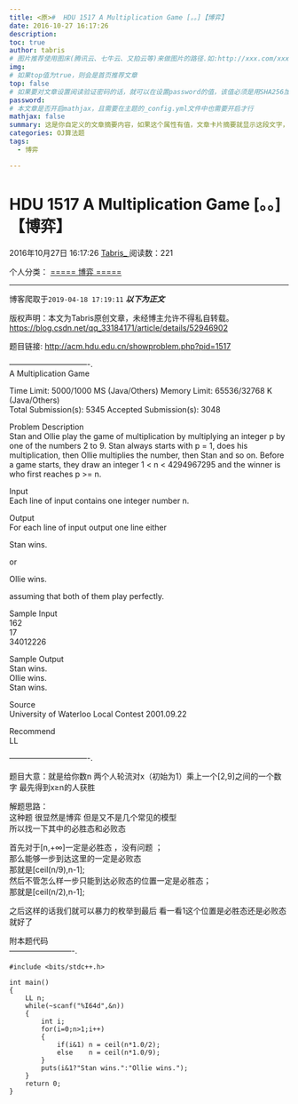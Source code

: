 ```yaml
---
title: <原>#  HDU 1517 A Multiplication Game [。。]【博弈】
date: 2016-10-27 16:17:26
description:
toc: true
author: tabris
# 图片推荐使用图床(腾讯云、七牛云、又拍云等)来做图片的路径.如:http://xxx.com/xxx.jpg
img: 
# 如果top值为true，则会是首页推荐文章
top: false
# 如果要对文章设置阅读验证密码的话，就可以在设置password的值，该值必须是用SHA256加密后的密码，防止被他人识破
password: 
# 本文章是否开启mathjax，且需要在主题的_config.yml文件中也需要开启才行
mathjax: false
summary: 这是你自定义的文章摘要内容，如果这个属性有值，文章卡片摘要就显示这段文字，否则程序会自动截取文章的部分内容作为摘要
categories: OJ算法题
tags:
  - 博弈

---
```





#  HDU 1517 A Multiplication Game [。。]【博弈】

2016年10月27日 16:17:26  [ Tabris_ ](https://me.csdn.net/qq_33184171) 阅读数：221

个人分类：  [ ===== 博弈 =====
](https://blog.csdn.net/qq_33184171/article/category/6117381)


--- 
 博客爬取于`2019-04-18 17:19:11`
***以下为正文***

版权声明：本文为Tabris原创文章，未经博主允许不得私自转载。
https://blog.csdn.net/qq_33184171/article/details/52946902

题目链接: [ http://acm.hdu.edu.cn/showproblem.php?pid=1517
](http://acm.hdu.edu.cn/showproblem.php?pid=1517)

——————————-.  
A Multiplication Game

Time Limit: 5000/1000 MS (Java/Others) Memory Limit: 65536/32768 K
(Java/Others)  
Total Submission(s): 5345 Accepted Submission(s): 3048

Problem Description  
Stan and Ollie play the game of multiplication by multiplying an integer p by
one of the numbers 2 to 9. Stan always starts with p = 1, does his
multiplication, then Ollie multiplies the number, then Stan and so on. Before
a game starts, they draw an integer 1 < n < 4294967295 and the winner is who
first reaches p >= n.

Input  
Each line of input contains one integer number n.

Output  
For each line of input output one line either

Stan wins.

or

Ollie wins.

assuming that both of them play perfectly.

Sample Input  
162  
17  
34012226

Sample Output  
Stan wins.  
Ollie wins.  
Stan wins.

Source  
University of Waterloo Local Contest 2001.09.22

Recommend  
LL

——————————-.

题目大意：就是给你数n 两个人轮流对x（初始为1）乘上一个[2,9]之间的一个数字 最先得到x≥n的人获胜

解题思路：  
这种题 很显然是博弈 但是又不是几个常见的模型  
所以找一下其中的必胜态和必败态

首先对于[n,+∞]一定是必胜态 ，没有问题 ；  
那么能够一步到达这里的一定是必败态  
那就是[ceil(n/9),n-1];  
然后不管怎么样一步只能到达必败态的位置一定是必胜态；  
那就是[ceil(n/2),n-1];

之后这样的话我们就可以暴力的枚举到最后 看一看1这个位置是必胜态还是必败态就好了

附本题代码  
————————-.

    
    
    #include <bits/stdc++.h>
    
    int main()
    {
        LL n;
        while(~scanf("%I64d",&n))
        {
            int i;
            for(i=0;n>1;i++)
            {
                if(i&1) n = ceil(n*1.0/2);
                else    n = ceil(n*1.0/9);
            }
            puts(i&1?"Stan wins.":"Ollie wins.");
        }
        return 0;
    }

